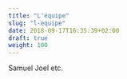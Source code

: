 ```yaml
---
title: "L'équipe"
slug: "l-equipe"
date: 2018-09-17T16:35:39+02:00
draft: true
weight: 100
---
```


Samuel
Joel
etc.
